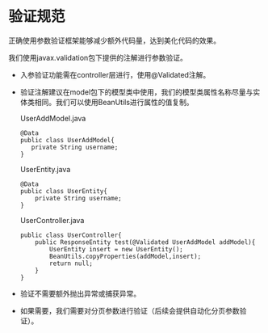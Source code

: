 # 验证规范

正确使用参数验证框架能够减少额外代码量，达到美化代码的效果。

我们使用javax.validation包下提供的注解进行参数验证。

- 入参验证功能需在controller层进行，使用@Validated注解。
- 验证注解建议在model包下的模型类中使用，我们的模型类属性名称尽量与实体类相同。我们可以使用BeanUtils进行属性的值复制。

    UserAddModel.java
    ```
    @Data
    public class UserAddModel{
       private String username;
    }
    ```

    UserEntity.java

    ```
    @Data
    public class UserEntity{
        private String username;
    }

    ```

    UserController.java

    ```
    public class UserController{
        public ResponseEntity test(@Validated UserAddModel addModel){
            UserEntity insert = new UserEntity();
            BeanUtils.copyProperties(addModel,insert);
            return null;
        }
    }
    ```

- 验证不需要额外抛出异常或捕获异常。
- 如果需要，我们需要对分页参数进行验证（后续会提供自动化分页参数验证）。


